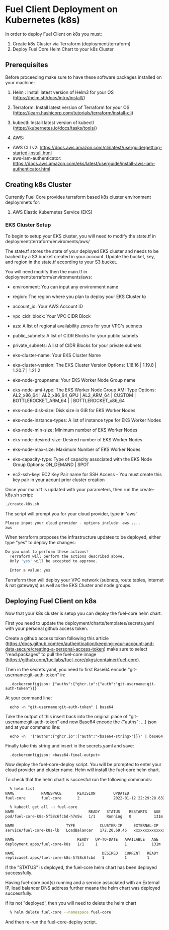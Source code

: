 # Fuel Client Deployment on Kubernetes (k8s)

In order to deploy Fuel Client on k8s you must:

1) Create k8s Cluster via Terraform (deployment/terraform)
2) Deploy Fuel Core Helm Chart to your k8s Cluster

## Prerequisites

Before proceeding make sure to have these software packages installed on your machine:

1) Helm : Install latest version of Helm3 for your OS (https://helm.sh/docs/intro/install/)

2) Terraform: Install latest version of Terraform for your OS (https://learn.hashicorp.com/tutorials/terraform/install-cli)

3) kubectl: Install latest version of kubectl (https://kubernetes.io/docs/tasks/tools/)

4) AWS:
- AWS CLI v2: https://docs.aws.amazon.com/cli/latest/userguide/getting-started-install.html
- aws-iam-authenticator: https://docs.aws.amazon.com/eks/latest/userguide/install-aws-iam-authenticator.html


## Creating k8s Cluster

Currently Fuel Core provides terraform based k8s cluster environment deploymnets for:

1) AWS Elastic Kubernetes Service (EKS)

### EKS Cluster Setup

To begin to setup your EKS cluster, you will need to modify the state.tf 
in deployment/terraform/enviroments/aws/

The state.tf stores the state of your deployed EKS cluster and needs to be backed by a S3 bucket created in your account. Update the bucket, key, and region in the state.tf according to your S3 bucket.

You will need modify then the main.tf in deployment/terraform/environments/aws:

- environment: You can input any environment name 

- region: The region where you plan to deploy your EKS Cluster to

- account_id: Your AWS Account ID 

- vpc_cidr_block: Your VPC CIDR Block

- azs: A list of regional availability zones for your VPC's subnets

- public_subnets: A list of CIDR Blocks for your public subnets

- private_subnets: A list of CIDR Blocks for your private subnets

- eks-cluster-name: Your EKS Cluster Name

- eks-cluster-version: The EKS Cluster Version
  Options: 1.18.16 | 1.19.8 | 1.20.7 | 1.21.2

- eks-node-groupname: Your EKS Worker Node Group name

- eks-node-ami-type: The EKS Worker Node Group AMI Type 
  Options: AL2_x86_64 | AL2_x86_64_GPU | AL2_ARM_64 | CUSTOM | BOTTLEROCKET_ARM_64 | 
  | BOTTLEROCKET_x86_64

- eks-node-disk-size: Disk size in GiB for EKS Worker Nodes

- eks-node-instance-types: A list of instance type for EKS Worker Nodes

- eks-node-min-size: Minimum number of EKS Worker Nodes

- eks-node-desired-size: Desired number of EKS Worker Nodes

- eks-node-max-size: Maximum Number of EKS Worker Nodes

- eks-capacity-type: Type of capacity associated with the EKS Node Group 
Options: ON_DEMAND | SPOT

- ec2-ssh-key: EC2 Key Pair name for SSH Access - You must create this key pair in
  your acount prior cluster creation

Once your main.tf is updated with your parameters, then run the create-k8s.sh script:

```bash
./create-k8s.sh
```
The script will prompt you for your cloud provider, type in 'aws'

```bash
Please input your cloud provider - options include: aws ....
aws
```
When terraform proposes the infrastructure updates to be deployed, either type "yes" to deploy the changes:

```bash
Do you want to perform these actions?
  Terraform will perform the actions described above.
  Only 'yes' will be accepted to approve.

  Enter a value: yes
```

Terraform then will deploy your VPC network (subnets, route tables, internet & nat gateways) as well as the EKS Cluster and node groups.

## Deploying Fuel Client on k8s

Now that your k8s cluster is setup you can deploy the fuel-core helm chart.

First you need to update the deployment/charts/templates/secrets.yaml with your personal github access token.

Create a github access token following this article (https://docs.github.com/en/authentication/keeping-your-account-and-data-secure/creating-a-personal-access-token) make sure to select "read:packages" to pull the fuel-core image (https://github.com/fuellabs/fuel-core/pkgs/container/fuel-core).

Then in the secrets.yaml, you need to first Base64 encode "git-username:git-auth-token" in:

```
  .dockerconfigjson: {"auths":{"ghcr.io":{"auth":"git-username:git-auth-token"}}}
```

At your command line:

```
  echo -n "git-username:git-auth-token" | base64
```
Take the output of this insert back into the original place of "git-username:git-auth-token" and now Base64 encode the {"auths": ...} json and at your command line:

```
  echo -n  '{"auths":{"ghcr.io":{"auth":"<base64-string>"}}}' | base64
```

Finally take this string and insert in the secrets.yaml and save:

```
  .dockerconfigjson: <base64-final-output>
```

Now deploy the fuel-core-deploy script. You will be prompted to enter your cloud provider and cluster name. Helm will install the fuel-core helm chart.

To check that the helm chart is succesful run the following commands:

```bash
  % helm list
NAME            NAMESPACE       REVISION        UPDATED                                 STATUS          CHART                APP VERSION
fuel-core       fuel-core       2               2022-01-12 22:29:28.632358 -0500 EST    deployed        fuel-core-1.0.0      1.0   
```

```bash
  % kubectl get all -n fuel-core
NAME                                 READY   STATUS    RESTARTS   AGE
pod/fuel-core-k8s-5f58c6fcbd-h7n5w   1/1     Running   0          131m

NAME                       TYPE           CLUSTER-IP     EXTERNAL-IP                                  PORT(S)        AGE
service/fuel-core-k8s-lb   LoadBalancer   172.20.69.45   xxxxxxxxxxxxxx.us-east-1.elb.amazonaws.com   80:31327/TCP   123m

NAME                            READY   UP-TO-DATE   AVAILABLE   AGE
deployment.apps/fuel-core-k8s   1/1     1            1           131m

NAME                                       DESIRED   CURRENT   READY   AGE
replicaset.apps/fuel-core-k8s-5f58c6fcbd   1         1         1       131m 
```

If the "STATUS" is deployed, the fuel-core helm chart has been deployed successfully. 

Having fuel-core pod(s) running and a service associated with an External IP, load balancer DNS address 
further means the helm chart was deployed successfully.

If its not "deployed', then you will need to delete the helm chart 

```bash
  % helm delete fuel-core --namespace fuel-core
```

And then re-run the fuel-core-deploy script.



